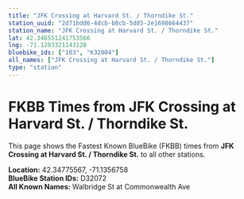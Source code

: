```yaml
---
title: "JFK Crossing at Harvard St. / Thorndike St."
station_uuid: "2d71bdd6-4dcb-b0cb-5d85-2e1698664437"
station_name: "JFK Crossing at Harvard St. / Thorndike St."
lat: 42.346551241753566
lng: -71.1283321143128
bluebike_ids: ["103", "K32004"]
all_names: ["JFK Crossing at Harvard St. / Thorndike St."]
type: "station"
---
```


# FKBB Times from JFK Crossing at Harvard St. / Thorndike St.

This page shows the Fastest Known BlueBike (FKBB) times from **JFK Crossing at Harvard St. / Thorndike St.** to all other stations.

**Location:** 42.34775567, -71.1356758  
**BlueBike Station IDs:** D32072  
**All Known Names:** Walbridge St at Commonwealth Ave

